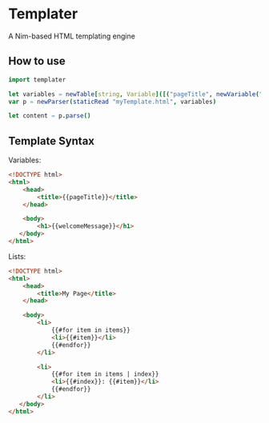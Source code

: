 # Templater

A Nim-based HTML templating engine

## How to use

```nim
import templater

let variables = newTable[string, Variable]([("pageTitle", newVariable("Page Title"))])
var p = newParser(staticRead "myTemplate.html", variables)

let content = p.parse()
```

## Template Syntax

Variables:

```html
<!DOCTYPE html>
<html>
    <head>
        <title>{{pageTitle}}</title>
    </head>

    <body>
        <h1>{{welcomeMessage}}</h1>
   </body>
</html>
```

Lists:

```html
<!DOCTYPE html>
<html>
    <head>
        <title>My Page</title>
    </head>

    <body>
        <li>
            {{#for item in items}}
            <li>{{#item}}</li>
            {{#endfor}}
        </li>

        <li>
            {{#for item in items | index}}
            <li>{{#index}}: {{#item}}</li>
            {{#endfor}}
        </li>
   </body>
</html>

```
